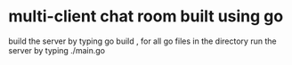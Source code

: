 # multi-client chat room built using go
build the server by typing go build <file-name>, for all go files in the directory
run the server by typing ./main.go
